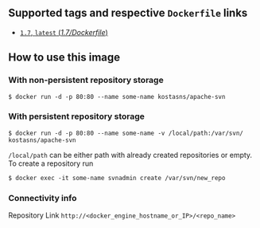 ## Supported tags and respective `Dockerfile` links
- [`1.7`, `latest` (*1.7/Dockerfile*)](https://github.com/KostasNS/apache-svn-docker/blob/master/1.7/Dockerfile)

## How to use this image 
### With non-persistent repository storage
```console
$ docker run -d -p 80:80 --name some-name kostasns/apache-svn
```

### With persistent repository storage
```console
$ docker run -d -p 80:80 --name some-name -v /local/path:/var/svn/ kostasns/apache-svn
```
`/local/path` can be either path with already created repositories or empty. To create a repository run
```console
$ docker exec -it some-name svnadmin create /var/svn/new_repo
```

### Connectivity info
Repository Link
`http://<docker_engine_hostname_or_IP>/<repo_name>`
